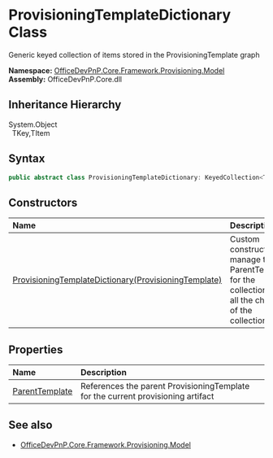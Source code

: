 # ProvisioningTemplateDictionary Class
 Generic keyed collection of items stored in the ProvisioningTemplate graph   

**Namespace:** [OfficeDevPnP.Core.Framework.Provisioning.Model](OfficeDevPnP.Core.Framework.Provisioning.Model.md)  
**Assembly:** OfficeDevPnP.Core.dll  
## Inheritance Hierarchy
System.Object  
&ensp;TKey,TItem  
## Syntax
```C#
public abstract class ProvisioningTemplateDictionary: KeyedCollection<TKey, TItem>, IProvisioningTemplateDescendant where TItem : BaseModel
```
## Constructors
|**Name**|**Description**|
|:-----|:-----|
| [ProvisioningTemplateDictionary(ProvisioningTemplate)](OfficeDevPnP.Core.Framework.Provisioning.Model.ProvisioningTemplateDictionary.ctor1.md) | Custom constructor to manage the ParentTemplate for the collection and all the children of the collection 
## Properties
|**Name**|**Description**|
|:-----|:-----|
| [ParentTemplate](OfficeDevPnP.Core.Framework.Provisioning.Model.ProvisioningTemplateDictionary.ParentTemplate.md) | References the parent ProvisioningTemplate for the current provisioning artifact
## See also
- [OfficeDevPnP.Core.Framework.Provisioning.Model](OfficeDevPnP.Core.Framework.Provisioning.Model.md)
